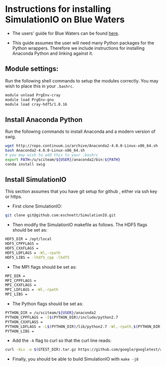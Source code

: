 # Instructions for installing SimulationIO on Blue Waters

* The users' guide for Blue Waters can be found
  [here](https://bluewaters.ncsa.illinois.edu/user-guide).

* This guide assumes the user will need many Python packages for the
  Python wrappers. Therefore we include instructions for installing
  Anaconda Python and linking against it.

## Module settings:

Run the following shell commands to setup the modules correctly. You
may wish to place this in your `.bashrc`.

```bash
module unload PrgEnv-cray
module load PrgEnv-gnu
module load cray-hdf5/1.8.16
```

## Install Anaconda Python

Run the following commands to install Anaconda and a modern version of swig.

```bash
wget http://repo.continuum.io/archive/Anaconda2-4.0.0-Linux-x86_64.sh
bash Anaconda2-4.0.0-Linux-x86_64.sh
# you may wish to add this to your .bashrc
export PATH=/u/sciteam/${USER}/anaconda2/bin:${PATH}
conda install swig
```

## Install SimulationIO

This section assumes that you have git setup for github , either via ssh key or https.


* First clone SimulationIO:

```bash
git clone git@github.com:eschnett/SimulationIO.git
```

* Then modify the SimulationIO makefile as follows. The HDF5 flags should be set as:

```bash
HDF5_DIR = /opt/local
HDF5_CPPFLAGS = 
HDF5_CXXFLAGS =
HDF5_LDFLAGS = -Wl,-rpath
HDF5_LIBS = -lhdf5_cpp -lhdf5
```

* The MPI flags should be set as:

```bash
MPI_DIR	=
MPI_CPPFLAGS =
MPI_CXXFLAGS =
MPI_LDFLAGS = -Wl,-rpath
MPI_LIBS =
```

* The Python flags should be set as:

```bash
PYTHON_DIR = /u/sciteam/${USER}/anaconda2
PYTHON_CPPFLAGS = -I$(PYTHON_DIR)/include/python2.7
PYTHON_CXXFLAGS =
PYTHON_LDFLAGS = -L$(PYTHON_DIR)/lib/python2.7 -Wl,-rpath,$(PYTHON_DIR)/lib/python2.7
PYTHON_LIBS =
```

* Add the `-k` flag to curl so that the curl line reads:

```bash
curl -kLv -o $(GTEST_DIR).tar.gz https://github.com/google/googletest/archive/release-1.7.0.tar.gz
```

* Finally, you should be able to build SimulationIO with `make -j8`

